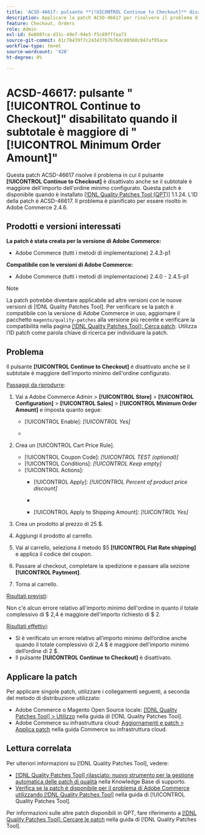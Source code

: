 ```yaml
---
title: 'ACSD-46617: pulsante **[!UICONTROL Continue to Checkout]** disattivato quando il subtotale è maggiore dell''importo minimo dell''ordine configurato'
description: Applicare la patch ACSD-46617 per risolvere il problema di Adobe Commerce in cui il pulsante **[!UICONTROL Continue to Checkout]** è disattivato anche se il subtotale è maggiore dell'importo dell'ordine minimo configurato.
feature: Checkout, Orders
role: Admin
exl-id: 8e808fce-d31c-49ef-94e5-f5c89fffaa73
source-git-commit: 81c78439f7c243437b7b76dc80560c847af95ace
workflow-type: tm+mt
source-wordcount: '428'
ht-degree: 0%

---
```


# ACSD-46617: pulsante &quot;[!UICONTROL Continue to Checkout]&quot; disabilitato quando il subtotale è maggiore di &quot;[!UICONTROL Minimum Order Amount]&quot;

Questa patch ACSD-46617 risolve il problema in cui il pulsante **[!UICONTROL Continue to Checkout]** è disattivato anche se il subtotale è maggiore dell&#39;importo dell&#39;ordine minimo configurato. Questa patch è disponibile quando è installato [[!DNL Quality Patches Tool (QPT)]](https://experienceleague.adobe.com/it/docs/commerce-knowledge-base/kb/announcements/commerce-announcements/magento-quality-patches-released-new-tool-to-self-serve-quality-patches) 1.1.24. L’ID della patch è ACSD-46617. Il problema è pianificato per essere risolto in Adobe Commerce 2.4.6.

## Prodotti e versioni interessati

**La patch è stata creata per la versione di Adobe Commerce:**

* Adobe Commerce (tutti i metodi di implementazione) 2.4.3-p1

**Compatibile con le versioni di Adobe Commerce:**

* Adobe Commerce (tutti i metodi di implementazione) 2.4.0 - 2.4.5-p1

>[!NOTE]
>
>La patch potrebbe diventare applicabile ad altre versioni con le nuove versioni di [!DNL Quality Patches Tool]. Per verificare se la patch è compatibile con la versione di Adobe Commerce in uso, aggiornare il pacchetto `magento/quality-patches` alla versione più recente e verificare la compatibilità nella pagina [[!DNL Quality Patches Tool]: Cerca patch](https://experienceleague.adobe.com/tools/commerce-quality-patches/index.html?lang=it). Utilizza l’ID patch come parola chiave di ricerca per individuare la patch.

## Problema

Il pulsante **[!UICONTROL Continue to Checkout]** è disattivato anche se il subtotale è maggiore dell&#39;importo minimo dell&#39;ordine configurato.

<u>Passaggi da riprodurre</u>:

1. Vai a Adobe Commerce Admin > **[!UICONTROL Store]** > **[!UICONTROL Configuration]** > **[!UICONTROL Sales]** > **[!UICONTROL Minimum Order Amount]** e imposta quanto segue:
   * [!UICONTROL Enable]: *[!UICONTROL Yes]*
   * &#x200B;

     [!UICONTROL Minimum Amount]: *2*

1. Crea un [!UICONTROL Cart Price Rule].
   * [!UICONTROL Coupon Code]: *[!UICONTROL TEST (optional)]*
   * [!UICONTROL Conditions]: *[!UICONTROL Keep empty]*
   * [!UICONTROL Actions]:
      * [!UICONTROL Apply]: *[!UICONTROL Percent of product price discount]*
      * &#x200B;

        [!UICONTROL Discount Amount]: *92*
      * [!UICONTROL Apply to Shipping Amount]: *[!UICONTROL Yes]*
1. Crea un prodotto al prezzo di 25 $.
1. Aggiungi il prodotto al carrello.
1. Vai al carrello, seleziona il metodo $5 **[!UICONTROL Flat Rate shipping]** e applica il codice del coupon.
1. Passare al checkout, completare la spedizione e passare alla sezione **[!UICONTROL Paytment]**.
1. Torna al carrello.

<u>Risultati previsti</u>:

Non c&#39;è alcun errore relativo all&#39;importo minimo dell&#39;ordine in quanto il totale complessivo di $ 2,4 è maggiore dell&#39;importo richiesto di $ 2.

<u>Risultati effettivi</u>:

* Si è verificato un errore relativo all’importo minimo dell’ordine anche quando il totale complessivo di 2,4 $ è maggiore dell’importo minimo dell’ordine di 2 $.
* Il pulsante **[!UICONTROL Continue to Checkout]** è disattivato.

## Applicare la patch

Per applicare singole patch, utilizzare i collegamenti seguenti, a seconda del metodo di distribuzione utilizzato:

* Adobe Commerce o Magento Open Source locale: [[!DNL Quality Patches Tool] > Utilizzo](/help/tools/quality-patches-tool/usage.md) nella guida di [!DNL Quality Patches Tool].
* Adobe Commerce su infrastruttura cloud: [Aggiornamenti e patch > Applica patch](https://experienceleague.adobe.com/docs/commerce-cloud-service/user-guide/develop/upgrade/apply-patches.html?lang=it) nella guida Commerce su infrastruttura cloud.

## Lettura correlata

Per ulteriori informazioni su [!DNL Quality Patches Tool], vedere:

* [[!DNL Quality Patches Tool] rilasciato: nuovo strumento per la gestione automatica delle patch di qualità](https://experienceleague.adobe.com/it/docs/commerce-knowledge-base/kb/announcements/commerce-announcements/magento-quality-patches-released-new-tool-to-self-serve-quality-patches) nella Knowledge Base di supporto.
* [Verifica se la patch è disponibile per il problema di Adobe Commerce utilizzando  [!DNL Quality Patches Tool]](/help/tools/quality-patches-tool/patches-available-in-qpt/check-patch-for-magento-issue-with-magento-quality-patches.md) nella guida di [!UICONTROL Quality Patches Tool].


Per informazioni sulle altre patch disponibili in QPT, fare riferimento a [[!DNL Quality Patches Tool]: Cercare le patch](https://experienceleague.adobe.com/tools/commerce-quality-patches/index.html?lang=it) nella guida di [!DNL Quality Patches Tool].
